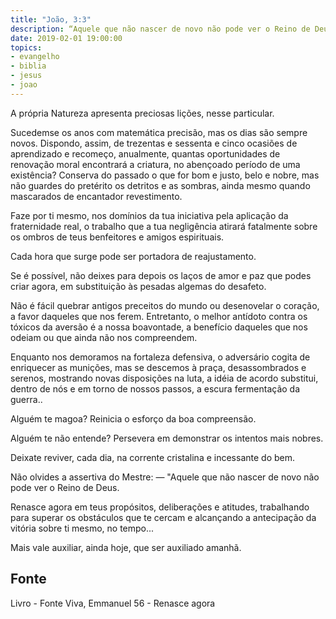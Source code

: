 ```yaml
---
title: "João, 3:3"
description: “Aquele que não nascer de novo não pode ver o Reino de Deus.” Jesus
date: 2019-02-01 19:00:00
topics: 
- evangelho
- biblia
- jesus
- joao
---
```


A própria Natureza apresenta preciosas lições, nesse particular.

Sucedem­se os anos com matemática precisão, mas os dias são sempre
novos. Dispondo, assim, de trezentas e sessenta e cinco ocasiões de aprendizado e
recomeço, anualmente, quantas oportunidades de renovação moral encontrará a
criatura, no abençoado período de uma existência?
Conserva do passado o que for bom e justo, belo e nobre, mas não guardes
do pretérito os detritos e as sombras, ainda mesmo quando mascarados de
encantador revestimento.

Faze por ti mesmo, nos domínios da tua iniciativa pela aplicação da
fraternidade real, o trabalho que a tua negligência atirará fatalmente sobre os ombros
de teus benfeitores e amigos espirituais.

Cada hora que surge pode ser portadora de reajustamento.

Se é possível, não deixes para depois os laços de amor e paz que podes criar
agora, em substituição às pesadas algemas do desafeto.

Não é fácil quebrar antigos preceitos do mundo ou desenovelar o coração, a
favor daqueles que nos ferem. Entretanto, o melhor antídoto contra os tóxicos da
aversão é a nossa boa­vontade, a benefício daqueles que nos odeiam ou que ainda
não nos compreendem.

Enquanto nos demoramos na fortaleza defensiva, o adversário cogita de
enriquecer as munições, mas se descemos à praça, desassombrados e serenos,
mostrando novas disposições na luta, a idéia de acordo substitui, dentro de nós e em
torno de nossos passos, a escura fermentação da guerra..

Alguém te magoa? Reinicia o esforço da boa compreensão.

Alguém te não entende? Persevera em demonstrar os intentos mais nobres.

Deixa­te reviver, cada dia, na corrente cristalina e incessante do bem.

Não olvides a assertiva do Mestre: — "Aquele que não nascer de novo não
pode ver o Reino de Deus.

Renasce agora em teus propósitos, deliberações e atitudes, trabalhando para
superar os obstáculos que te cercam e alcançando a antecipação da vitória sobre ti
mesmo, no tempo...

Mais vale auxiliar, ainda hoje, que ser auxiliado amanhã.


## Fonte
Livro - Fonte Viva, Emmanuel
56 - Renasce agora

